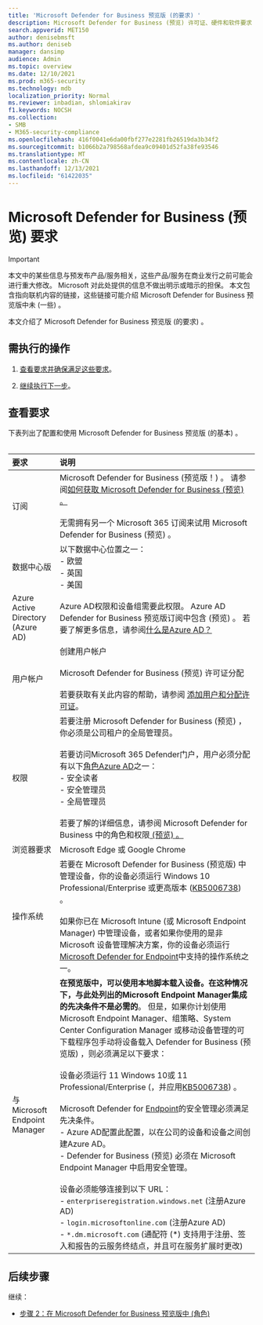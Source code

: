 ```yaml
---
title: 'Microsoft Defender for Business 预览版 (的要求) '
description: Microsoft Defender for Business (预览) 许可证、硬件和软件要求
search.appverid: MET150
author: denisebmsft
ms.author: deniseb
manager: dansimp
audience: Admin
ms.topic: overview
ms.date: 12/10/2021
ms.prod: m365-security
ms.technology: mdb
localization_priority: Normal
ms.reviewer: inbadian, shlomiakirav
f1.keywords: NOCSH
ms.collection:
- SMB
- M365-security-compliance
ms.openlocfilehash: 416f0041e6da00fbf277e2281fb26519da3b34f2
ms.sourcegitcommit: b1066b2a798568afdea9c09401d52fa38fe93546
ms.translationtype: MT
ms.contentlocale: zh-CN
ms.lasthandoff: 12/13/2021
ms.locfileid: "61422035"
---
```

# <a name="microsoft-defender-for-business-preview-requirements"></a>Microsoft Defender for Business (预览) 要求

> [!IMPORTANT]
> 本文中的某些信息与预发布产品/服务相关，这些产品/服务在商业发行之前可能会进行重大修改。 Microsoft 对此处提供的信息不做出明示或暗示的担保。 本文包含指向联机内容的链接，这些链接可能介绍 Microsoft Defender for Business 预览版中未 (一些) 。

本文介绍了 Microsoft Defender for Business 预览版 (的要求) 。

## <a name="what-to-do"></a>需执行的操作

1. [查看要求并确保满足这些要求](#review-the-requirements)。

2. [继续执行下一步](#next-steps)。

## <a name="review-the-requirements"></a>查看要求

下表列出了配置和使用 Microsoft Defender for Business 预览版 (的基本) 。 <br/><br/>

| 要求 | 说明 |
|:---|:---|
| 订阅 | Microsoft Defender for Business (预览版！) 。 请参阅[如何获取 Microsoft Defender for Business (预览) 。 ](get-defender-business.md)<br/><br/>无需拥有另一个 Microsoft 365 订阅来试用 Microsoft Defender for Business (预览) 。 |
| 数据中心版 | 以下数据中心位置之一： <br/>- 欧盟 <br/>- 英国 <br/>- 美国 |
| Azure Active Directory (Azure AD) | Azure AD权限和设备组需要此权限。 Azure AD Defender for Business 预览版订阅中包含 (预览) 。 若要了解更多信息，请参阅[什么是Azure AD？](/azure/active-directory/fundamentals/active-directory-whatis) |
| 用户帐户 | 创建用户帐户<br/><br/>Microsoft Defender for Business (预览) 许可证分配 <br/><br/>若要获取有关此内容的帮助，请参阅 [添加用户和分配许可证](../../admin/add-users/add-users.md)。 |
| 权限  | 若要注册 Microsoft Defender for Business (预览) ，你必须是公司租户的全局管理员。<br/><br/>若要访问Microsoft 365 Defender门户，用户必须分配有以下[角色Azure AD](mdb-roles-permissions.md)之一： <br/>- 安全读者<br/>- 安全管理员<br/>- 全局管理员<br/><br/>若要了解的详细信息，请参阅 Microsoft Defender for Business 中的角色和权限[ (预览) 。 ](mdb-roles-permissions.md) |
| 浏览器要求 | Microsoft Edge 或 Google Chrome |
| 操作系统 | 若要在 Microsoft Defender for Business (预览版) 中管理设备，你的设备必须运行 Windows 10 Professional/Enterprise 或更高版本 ([KB5006738](https://support.microsoft.com/topic/october-26-2021-kb5006738-os-builds-19041-1320-19042-1320-and-19043-1320-preview-ccbce6bf-ae00-4e66-9789-ce8e7ea35541)) 。 <br/><br/>如果你已在 Microsoft Intune (或 Microsoft Endpoint Manager) 中管理设备，或者如果你使用的是非 Microsoft 设备管理解决方案，你的设备必须运行[Microsoft Defender for Endpoint](../defender-endpoint/minimum-requirements.md)中支持的操作系统之一。 |
| 与 Microsoft Endpoint Manager  |  **在预览版中，可以使用本地脚本载入设备。在这种情况下，与此处列出的Microsoft Endpoint Manager集成的先决条件不是必需的**。 但是，如果你计划使用 Microsoft Endpoint Manager、组策略、System Center Configuration Manager 或移动设备管理的可下载程序包手动将设备载入 Defender for Business (预览版) ，则必须满足以下要求： <br/><br/>设备必须运行 11 Windows 10或 11 Professional/Enterprise (，并应用[KB5006738](https://support.microsoft.com/topic/october-26-2021-kb5006738-os-builds-19041-1320-19042-1320-and-19043-1320-preview-ccbce6bf-ae00-4e66-9789-ce8e7ea35541)) 。 <br/><br/>Microsoft Defender for [Endpoint](/mem/intune/protect/mde-security-integration)的安全管理必须满足先决条件。<br/>- Azure AD配置此配置，以在公司的设备和设备之间创建Azure AD。 <br/>- Defender for Business (预览) 必须在 Microsoft Endpoint Manager 中启用安全管理。<br/><br/>设备必须能够连接到以下 URL：<br/>- `enterpriseregistration.windows.net` (注册Azure AD) <br/>- `login.microsoftonline.com` (注册Azure AD) <br/>- `*.dm.microsoft.com` (通配符 (*) 支持用于注册、签入和报告的云服务终结点，并且可在服务扩展时更改)  |


## <a name="next-steps"></a>后续步骤

继续：

- [步骤 2：在 Microsoft Defender for Business 预览版中 (角色) ](mdb-roles-permissions.md) 
 